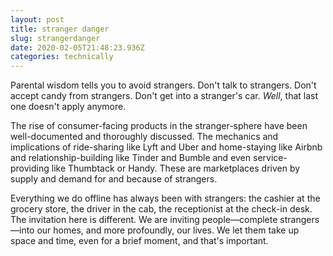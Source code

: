 ```yaml
---
layout: post
title: stranger danger
slug: strangerdanger
date: 2020-02-05T21:48:23.936Z
categories: technically
---
```

Parental wisdom tells you to avoid strangers. Don't talk to strangers. Don't accept candy from strangers. Don't get into a stranger's car. *Well*, that last one doesn't apply anymore.

The rise of consumer-facing products in the stranger-sphere have been well-documented and thoroughly discussed. The mechanics and implications of ride-sharing like Lyft and Uber and home-staying like Airbnb and relationship-building like Tinder and Bumble and even service-providing like Thumbtack or Handy. These are marketplaces driven by supply and demand for and because of strangers.

Everything we do offline has always been with strangers: the cashier at the grocery store, the driver in the cab, the receptionist at the check-in desk. The invitation here is different. We are inviting people—complete strangers—into our homes, and more profoundly, our lives. We let them take up space and time, even for a brief moment, and that's important.
